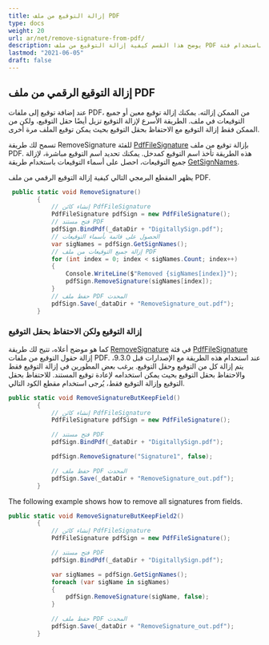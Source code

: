 ```yaml
---
title: إزالة التوقيع من ملف PDF
type: docs
weight: 20
url: ar/net/remove-signature-from-pdf/
description: يوضح هذا القسم كيفية إزالة التوقيع من ملف PDF باستخدام فئة PdfFileSignature.
lastmod: "2021-06-05"
draft: false
---
```


## إزالة التوقيع الرقمي من ملف PDF

عند إضافة توقيع إلى ملفات PDF، من الممكن إزالته. يمكنك إزالة توقيع معين أو جميع التوقيعات في ملف. الطريقة الأسرع لإزالة التوقيع تزيل أيضًا حقل التوقيع، ولكن من الممكن فقط إزالة التوقيع مع الاحتفاظ بحقل التوقيع بحيث يمكن توقيع الملف مرة أخرى.

تسمح لك طريقة RemoveSignature للفئة [PdfFileSignature](https://reference.aspose.com/pdf/net/aspose.pdf.facades/pdffilesignature) بإزالة توقيع من ملف PDF. هذه الطريقة تأخذ اسم التوقيع كمدخل. يمكنك تحديد اسم التوقيع مباشرة، لإزالة جميع التوقيعات، احصل على أسماء التوقيعات باستخدام طريقة [GetSignNames](https://reference.aspose.com/pdf/net/aspose.pdf.facades/pdffilesignature/methods/getsignername).

يظهر المقطع البرمجي التالي كيفية إزالة التوقيع الرقمي من ملف PDF.

```csharp
 public static void RemoveSignature()
        {
            // إنشاء كائن PdfFileSignature
            PdfFileSignature pdfSign = new PdfFileSignature();
            // فتح مستند PDF
            pdfSign.BindPdf(_dataDir + "DigitallySign.pdf");
            // الحصول على قائمة بأسماء التوقيعات
            var sigNames = pdfSign.GetSignNames();
            // إزالة جميع التوقيعات من ملف PDF
            for (int index = 0; index < sigNames.Count; index++)
            {
                Console.WriteLine($"Removed {sigNames[index]}");
                pdfSign.RemoveSignature(sigNames[index]);
            }
            // حفظ ملف PDF المحدث
            pdfSign.Save(_dataDir + "RemoveSignature_out.pdf");
        }
```
### إزالة التوقيع ولكن الاحتفاظ بحقل التوقيع

كما هو موضح أعلاه، تتيح لك طريقة [RemoveSignature](https://reference.aspose.com/pdf/net/aspose.pdf.facades/pdffilesignature/methods/removesignature) في فئة [PdfFileSignature](https://reference.aspose.com/pdf/net/aspose.pdf.facades/pdffilesignature) إزالة حقول التوقيع من ملفات PDF. عند استخدام هذه الطريقة مع الإصدارات قبل 9.3.0، يتم إزالة كل من التوقيع وحقل التوقيع. يرغب بعض المطورين في إزالة التوقيع فقط والاحتفاظ بحقل التوقيع بحيث يمكن استخدامه لإعادة توقيع المستند. للاحتفاظ بحقل التوقيع وإزالة التوقيع فقط، يُرجى استخدام مقطع الكود التالي.

```csharp
public static void RemoveSignatureButKeepField()
        {
            // إنشاء كائن PdfFileSignature
            PdfFileSignature pdfSign = new PdfFileSignature();

            // فتح مستند PDF
            pdfSign.BindPdf(_dataDir + "DigitallySign.pdf");

            pdfSign.RemoveSignature("Signature1", false);

            // حفظ ملف PDF المحدث
            pdfSign.Save(_dataDir + "RemoveSignature_out.pdf");
        }
```

The following example shows how to remove all signatures from fields.

```csharp
public static void RemoveSignatureButKeepField2()
        {
            // إنشاء كائن PdfFileSignature
            PdfFileSignature pdfSign = new PdfFileSignature();

            // فتح مستند PDF
            pdfSign.BindPdf(_dataDir + "DigitallySign.pdf");

            var sigNames = pdfSign.GetSignNames();
            foreach (var sigName in sigNames)
            {
                pdfSign.RemoveSignature(sigName, false);
            }

            // حفظ ملف PDF المحدث
            pdfSign.Save(_dataDir + "RemoveSignature_out.pdf");
        }

```